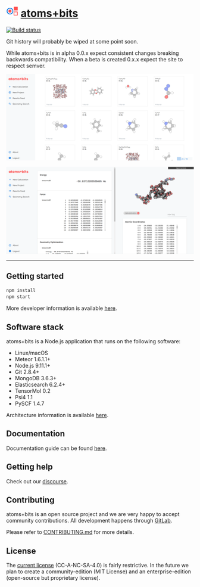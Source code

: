 # ![icon](/img/icon-32.png) [atoms+bits](http://atomsandbits.ai/)

[![Build status](https://gitlab.com/atomsandbits/atomsandbits/badges/master/build.svg)](https://gitlab.com/atomsandbits/atomsandbits/commits/master)

Git history will probably be wiped at some point soon.

While atoms+bits is in alpha 0.0.x expect consistent changes breaking backwards compatibility. When a beta is created 0.x.x expect the site to respect semver.

![screenshot](/img/screenshot-results.png)

![screenshot](/img/screenshot-geometry.png)

 ---

## Getting started

```sh
npm install
npm start
```

More developer information is available [here](doc/development#readme).

## Software stack

atoms+bits is a Node.js application that runs on the following software:

* Linux/macOS
* Meteor 1.6.1.1+
* Node.js 9.11.1+
* Git 2.8.4+
* MongoDB 3.6.3+
* Elasticsearch 6.2.4+
* TensorMol 0.2
* Psi4 1.1
* PySCF 1.4.7

Architecture information is available [here](doc/development/architecture.md).

## Documentation

Documentation guide can be found [here](doc#readme).

## Getting help

Check out our [discourse](https://discuss.atomsandbits.com/).

## Contributing

atoms+bits is an open source project and we are very happy to accept community contributions.
All development happens through  [GitLab](https://gitlab.com/atomsandbits/atomsandbits/issues).

Please refer to [CONTRIBUTING.md](CONTRIBUTING.md) for more details.

## License

The [current license](LICENSE.md) (CC-A-NC-SA-4.0) is fairly restrictive. In the future we plan to create a community-edition (MIT License) and an enterprise-edition (open-source but proprietary license).
